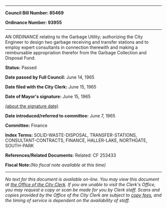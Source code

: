 

********

**Council Bill Number: 85469**
   
**Ordinance Number: 93955**
********

 AN ORDINANCE relating to the Garbage Utility; authorizing the City Engineer to design two garbage receiving and transfer stations and to employ expert consultants in connection therewith and making a reimbursable appropriation therefor from the Garbage Collection and Disposal Fund.

**Status:** Passed
   
**Date passed by Full Council:** June 14, 1965
   
**Date filed with the City Clerk:** June 15, 1965
   
**Date of Mayor's signature:** June 15, 1965
   
[(about the signature date)](/~public/approvaldate.htm)
   
   
   
**Date introduced/referred to committee:** June 7, 1965
   
**Committee:** Finance
   
   
**Index Terms:** SOLID-WASTE-DISPOSAL, TRANSFER-STATIONS, CONSULTANT-CONTRACTS, FINANCE, HALLER-LAKE, NORTHGATE, SOUTH-PARK

**References/Related Documents:** Related: CF 253433

**Fiscal Note:**_(No fiscal note available at this time)_
********

_No text for this document is available on-line. You may view this document at [the Office of the City Clerk](http://www.seattle.gov/leg/clerk/contactUs.htm). If you are unable to visit the Clerk's Office, you may request a copy or scan be made for you by Clerk staff. Scans and copies provided by the Office of the City Clerk are subject to [copy fees](http://clerk.seattle.gov/~public/clerkfees.htm), and the timing of service is dependent on the availability of staff._

